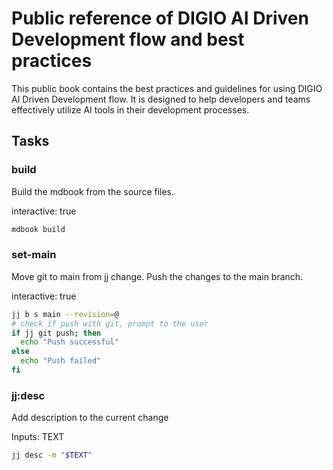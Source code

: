 # Public reference of DIGIO AI Driven Development flow and best practices

This public book contains the best practices and guidelines for using DIGIO AI Driven Development flow. It is designed to help developers and teams effectively utilize AI tools in their development processes.

## Tasks

### build

Build the mdbook from the source files.

interactive: true

```bash
mdbook build
```

### set-main

Move git to main from jj change. Push the changes to the main branch.

interactive: true

```bash
jj b s main --revision=@
# check if push with git, prompt to the user
if jj git push; then
  echo "Push successful"
else
  echo "Push failed"
fi
```

### jj:desc

Add description to the current change

Inputs: TEXT

```bash
jj desc -m "$TEXT"
```